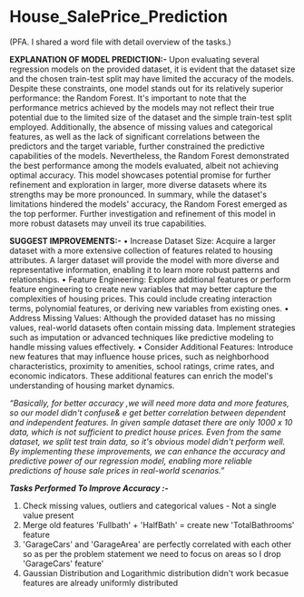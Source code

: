 # House_SalePrice_Prediction
(PFA. I shared a word file with detail overview of the tasks.)

**EXPLANATION OF MODEL PREDICTION:-**
  Upon evaluating several regression models on the provided dataset, it is evident that the dataset size and the chosen train-test split may have limited the accuracy of the models. Despite these constraints, one model stands out for its relatively superior performance: the Random Forest.
  It's important to note that the performance metrics achieved by the models may not reflect their true potential due to the limited size of the dataset and the simple train-test split employed. Additionally, the absence of missing values and categorical features, as well as the lack of significant correlations between the predictors and the target variable, further constrained the predictive capabilities of the models.
  Nevertheless, the Random Forest demonstrated the best performance among the models evaluated, albeit not achieving optimal accuracy. This model showcases potential promise for further refinement and exploration in larger, more diverse datasets where its strengths may be more pronounced.
	  In summary, while the dataset's limitations hindered the models' accuracy, the Random Forest emerged as the top performer. Further investigation and refinement of this model in more robust datasets may unveil its true capabilities.

**SUGGEST IMPROVEMENTS:-**
•	Increase Dataset Size: Acquire a larger dataset with a more extensive collection of features related to housing attributes. A larger dataset will provide the model with more diverse and representative information, enabling it to learn more robust patterns and relationships.
•	Feature Engineering: Explore additional features or perform feature engineering to create new variables that may better capture the complexities of housing prices. This could include creating interaction terms, polynomial features, or deriving new variables from existing ones.
•	Address Missing Values: Although the provided dataset has no missing values, real-world datasets often contain missing data. Implement strategies such as imputation or advanced techniques like predictive modeling to handle missing values effectively.
•	Consider Additional Features: Introduce new features that may influence house prices, such as neighborhood characteristics, proximity to amenities, school ratings, crime rates, and economic indicators. These additional features can enrich the model's understanding of housing market dynamics.

*“Basically, for better accuracy ,we will need more data and more features, so our model didn't confuse& e get better correlation between dependent and independent features. In given sample dataset there are only 1000 x 10 data, which is not sufficient to predict house prices. Even from the same dataset, we split test train data, so it's obvious model didn't perform well.
By implementing these improvements, we can enhance the accuracy and predictive power of our regression model, enabling more reliable predictions of house sale prices in real-world scenarios.”*

***Tasks Performed To Improve Accuracy :-***
1) Check missing values, outliers and categorical values - Not a single value present
2) Merge old features 'Fullbath' + 'HalfBath' = create new 'TotalBathrooms' feature
3) 'GarageCars' and 'GarageArea' are perfectly correlated with each other so as per the problem statement we need to focus on areas so I drop 'GarageCars' feature'
4) Gaussian Distribution and Logarithmic distribution didn't work becasue features are already uniformly distributed


